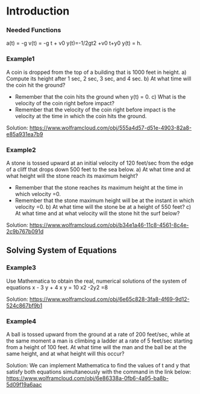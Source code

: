 # Introduction



### Needed Functions
a(t) = -g
v(t) = -g t + v0
y(t)=-1/2gt2 +v0 t+y0
y(t) = h.


### Example1
A coin is dropped from the top of a building that is 1000 feet in height.
a) Compute its height after 1 sec, 2 sec, 3 sec, and 4 sec.
b) At what time will the coin hit the ground?
* Remember that the coin hits the ground when y(t) = 0.
c) What is the velocity of the coin right before impact?
* Remember that the velocity of the coin right before impact is the velocity at the time in which the coin hits the ground.

Solution:
https://www.wolframcloud.com/obj/555a4d57-d51e-4903-82a8-e85a931ea7b9


### Example2
A stone is tossed upward at an initial velocity of 120 feet/sec from the edge of a cliff that drops down 500 feet to the sea below.
a) At what time and at what height will the stone reach its maximum height?
* Remember that the stone reaches its maximum height at the time in which velocity =0. 
* Remember that the stone maximum height will be at the instant in which velocity =0. 
b) At what time will the stone be at a height of 550 feet?
c) At what time and at what velocity will the stone hit the surf below?

Solution:
https://www.wolframcloud.com/obj/b34e1a46-11c8-4561-8c4e-2c9b767b091d
 


## Solving System of Equations

### Example3
Use Mathematica to obtain the real, numerical solutions of the system of equations
x - 3 y + 4 x y = 10
x2 -2y2 =8

Solution:
https://www.wolframcloud.com/obj/6e65c828-3fa8-4f69-9d12-524c867bf9b1

### Example4
A ball is tossed upward from the ground at a rate of 200 feet/sec, while at the same moment a man is climbing a ladder at a rate 
of 5 feet/sec starting from a height of 100 feet. At what time will the man and the ball be at the same height, and at what height will 
this occur?

Solution: 
We can implement Mathematica to find the values of t and y that satisfy both equations
simultaneously with the command in the link below:
https://www.wolframcloud.com/obj/6e86338a-0fb6-4a95-ba8b-5d09f19a6aac


